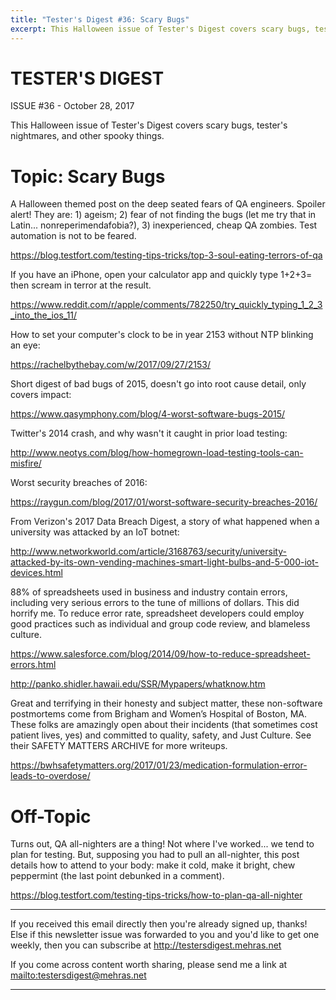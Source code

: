 ```yaml
---
title: "Tester's Digest #36: Scary Bugs"
excerpt: This Halloween issue of Tester's Digest covers scary bugs, tester's nightmares, and other spooky things.
---
```


TESTER'S DIGEST
===============
ISSUE #36 - October 28, 2017

This Halloween issue of Tester's Digest covers scary bugs, tester's nightmares, and other spooky things.

Topic: Scary Bugs
=================

A Halloween themed post on the deep seated fears of QA engineers. Spoiler alert! They are: 1) ageism; 2) fear of not finding the bugs (let me try that in Latin... nonreperimendafobia?), 3) inexperienced, cheap QA zombies. Test automation is not to be feared.

<https://blog.testfort.com/testing-tips-tricks/top-3-soul-eating-terrors-of-qa>

If you have an iPhone, open your calculator app and quickly type 1+2+3= then scream in terror at the result.

<https://www.reddit.com/r/apple/comments/782250/try_quickly_typing_1_2_3_into_the_ios_11/>

How to set your computer's clock to be in year 2153 without NTP blinking an eye:

<https://rachelbythebay.com/w/2017/09/27/2153/>

Short digest of bad bugs of 2015, doesn't go into root cause detail, only covers impact:

<https://www.qasymphony.com/blog/4-worst-software-bugs-2015/>

Twitter's 2014 crash, and why wasn't it caught in prior load testing:

<http://www.neotys.com/blog/how-homegrown-load-testing-tools-can-misfire/>

Worst security breaches of 2016:

<https://raygun.com/blog/2017/01/worst-software-security-breaches-2016/>

From Verizon's 2017 Data Breach Digest, a story of what happened when a university was attacked by an IoT botnet:

<http://www.networkworld.com/article/3168763/security/university-attacked-by-its-own-vending-machines-smart-light-bulbs-and-5-000-iot-devices.html>

88% of spreadsheets used in business and industry contain errors, including very serious errors to the tune of millions of dollars. This did horrify me. To reduce error rate, spreadsheet developers could employ good practices such as individual and group code review, and blameless culture.

<https://www.salesforce.com/blog/2014/09/how-to-reduce-spreadsheet-errors.html>

<http://panko.shidler.hawaii.edu/SSR/Mypapers/whatknow.htm>

Great and terrifying in their honesty and subject matter, these non-software postmortems come from Brigham and Women’s Hospital of Boston, MA. These folks are amazingly open about their incidents (that sometimes cost patient lives, yes) and committed to quality, safety, and Just Culture. See their SAFETY MATTERS ARCHIVE for more writeups.

<https://bwhsafetymatters.org/2017/01/23/medication-formulation-error-leads-to-overdose/>

Off-Topic
=========

Turns out, QA all-nighters are a thing! Not where I've worked... we tend to plan for testing. But, supposing you had to pull an all-nighter, this post details how to attend to your body: make it cold, make it bright, chew peppermint (the last point debunked in a comment).

<https://blog.testfort.com/testing-tips-tricks/how-to-plan-qa-all-nighter>

---

If you received this email directly then you're already signed up, thanks! Else
if this newsletter issue was forwarded to you and you'd like to get one weekly,
then you can subscribe at <http://testersdigest.mehras.net>

If you come across content worth sharing, please send me a link at
<mailto:testersdigest@mehras.net>

---
